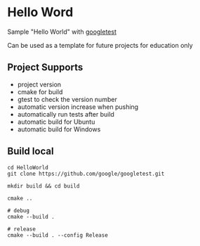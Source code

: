 # Hello Word
Sample "Hello World" with [googletest](https://github.com/google/googletest)

Can be used as a template for future projects for education only

## Project Supports
* project version
* cmake for build
* gtest to check the version number
* automatic version increase when pushing
* automatically run tests after build
* automatic build for Ubuntu
* automatic build for Windows

## Build local
```shell
cd HelloWorld
git clone https://github.com/google/googletest.git

mkdir build && cd build

cmake ..

# debug
cmake --build .

# release
cmake --build . --config Release
```
